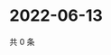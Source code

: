 # 2022-06-13

共 0 条

<!-- BEGIN WEIBO -->
<!-- 最后更新时间 Mon Jun 13 2022 04:13:41 GMT+0800 (China Standard Time) -->

<!-- END WEIBO -->
